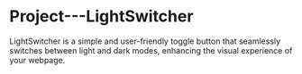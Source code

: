 # Project---LightSwitcher
 LightSwitcher is a simple and user-friendly toggle button that seamlessly switches between light and dark modes, enhancing the visual experience of your webpage.

